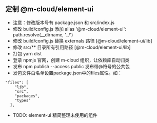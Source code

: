 ## 定制 @m-cloud/element-ui
- 注意：修改版本号有 package.json 和 src/index.js 
- 修改 build/config.js 添加 alias '@m-cloud/element-ui': path.resolve(__dirname, '../')
- 修改 build/config.js 替换 externals 路径 [@m-cloud/element-ui/lib]
- 修改 src/** 目录所有引用路径 [@m-cloud/element-ui/lib]
- 打包 yarn dist
- 登录 npmjs 官网，创建 m-cloud 组织，让依赖库自动归类
- 发布 npm publish --access public 发布带@符号的公共包
- 发包文件白名单设置package.json中的files属性。如：
```
"files": [
    "lib",
    "src",
    "packages",
    "types"
  ],
```

* TODO: element-ui 精简整理未使用的组件
